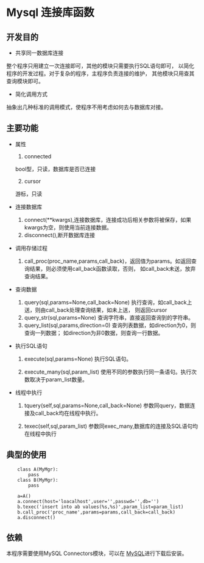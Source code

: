 
Mysql 连接库函数
====

开发目的
---

* 共享同一数据库连接

整个程序只用建立一次连接即可，其他的模块只需要执行SQL语句即可，
以简化程序的开发过程。对于复杂的程序，主程序负责连接的维护，
其他模块只用查其查询模块即可。

* 简化调用方式

抽象出几种标准的调用模式，使程序不用考虑如何去与数据库对接。

主要功能
----
- 属性

	1. connected

	bool型，只读，数据库是否已连接

	2. cursor

	游标，只读
	
- 连接数据库

	1. connect(**kwargs),连接数据库，连接成功后相关参数将被保存，如果kwargs为空，则使用当前连接数据。
	2. disconnect(),断开数据库连接
- 调用存储过程

	1. call\_proc(proc\_name,params,call\_back)，返回值为params。如返回查询结果，则必须使用call\_back函数读取，否则，	如call\_back未送，放弃查询结果。
	
- 查询数据

	1. query(sql,params=None,call\_back=None)
	执行查询，如call\_back上送，则由call\_back处理查询结果，如未上送，
	则返回cursor
	2. query_str(sql,params=None)
	查询字符串，直接返回查询到的字符串。
	3. query\_list(sql,params,direction=0)
	查询列表数据，如direction为0，则查询一列数据；
	如direction为非0数据，则查询一行数据。

- 执行SQL语句

	1. execute(sql,params=None)
	执行SQL语句。
	
	2. execute_many(sql,param\_list)
	使用不同的参数执行同一条语句。执行次数取决于param\_list数量。

- 线程中执行

	1. tquery(self,sql,params=None,call_back=None)
	参数同query，数据连接及call\_back均在线程中执行。

	2. texec(self,sql,param_list)
	参数同exec\_many,数据库的连接及SQL语句均在线程中执行

典型的使用
----
    
		class A(MyMgr):
			pass
		class B(MyMgr):
			pass
    
		a=A()
		a.connect(host='loacalhost',user='',passwd='',db='')
		b.texec('insert into ab values(%s,%s)',param_list=param_list)
	    b.call_proc('proc_name',params=params,call_back=call_back)
		a.disconnect()

依赖
---
本程序需要使用MySQL Connectors模块，可以在
[MySQL](http://www.mysql.com/products/connector/)进行下载后安装。



